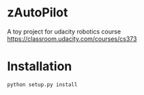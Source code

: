 # zAutoPilot
A toy project for udacity robotics course https://classroom.udacity.com/courses/cs373

# Installation
`python setup.py install`

